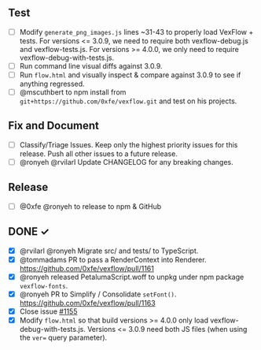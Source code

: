 ## Test

-   [ ] Modify `generate_png_images.js` lines ~31-43 to properly load VexFlow + tests. For versions <= 3.0.9, we need to require both vexflow-debug.js and vexflow-tests.js. For versions >= 4.0.0, we only need to require vexflow-debug-with-tests.js.
-   [ ] Run command line visual diffs against 3.0.9.
-   [ ] Run `flow.html` and visually inspect & compare against 3.0.9 to see if anything regressed.
-   [ ] @mscuthbert to npm install from `git+https://github.com/0xfe/vexflow.git` and test on his projects.

## Fix and Document

-   [ ] Classify/Triage Issues. Keep only the highest priority issues for this release. Push all other issues to a future release.
-   [ ] @ronyeh @rvilarl Update CHANGELOG for any breaking changes.

## Release

-   [ ] @0xfe @ronyeh to release to npm & GitHub

## DONE ✓

-   [x] @rvilarl @ronyeh Migrate src/ and tests/ to TypeScript.
-   [x] @tommadams PR to pass a RenderContext into Renderer. https://github.com/0xfe/vexflow/pull/1161
-   [x] @ronyeh released PetalumaScript.woff to unpkg under npm package `vexflow-fonts`.
-   [x] @ronyeh PR to Simplify / Consolidate `setFont()`. https://github.com/0xfe/vexflow/pull/1163
-   [x] Close issue [#1155](/0xfe/vexflow/issues/1155)
-   [x] Modify `flow.html` so that build versions >= 4.0.0 only load vexflow-debug-with-tests.js. Versions <= 3.0.9 need both JS files (when using the `ver=` query parameter).
